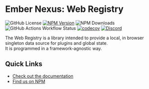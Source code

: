 # Ember Nexus: Web Registry

![GitHub License](https://img.shields.io/github/license/ember-nexus/web-registry)
[![NPM Version](https://img.shields.io/npm/v/%40ember-nexus%2Fweb-registry)](https://www.npmjs.com/package/@ember-nexus/web-registry)
![NPM Downloads](https://img.shields.io/npm/dm/%40ember-nexus%2Fweb-registry)
![GitHub Actions Workflow Status](https://img.shields.io/github/actions/workflow/status/ember-nexus/web-registry/ci-test.yml?label=CI)
[![codecov](https://codecov.io/gh/ember-nexus/web-registry/branch/main/graph/badge.svg?token=N4U7IE0DK0)](https://codecov.io/gh/ember-nexus/web-registry)
[![Discord](https://img.shields.io/discord/1135243882360221787?logo=discord&label=Discord&color=%235865f2)](https://discord.gg/qbQFBrJrRC)

The Web Registry is a library intended to provide a local, in browser singleton data source for plugins and global
state.  
It is programmed in a framework-agnostic way.

## Quick Links

- [Check out the documentation](https://ember-nexus.github.io/web-registry)
- [Find us on NPM](https://www.npmjs.com/package/@ember-nexus/web-registry)
